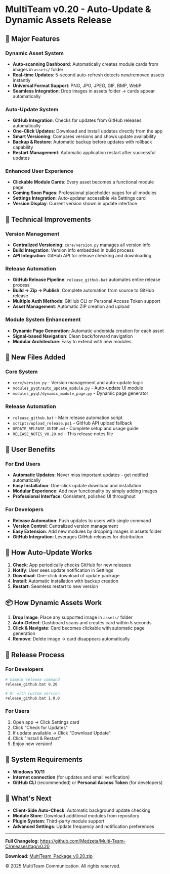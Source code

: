 # MultiTeam v0.20 - Auto-Update & Dynamic Assets Release

## 🚀 Major Features

### **Dynamic Asset System**
- **Auto-scanning Dashboard**: Automatically creates module cards from images in `assets/` folder
- **Real-time Updates**: 5-second auto-refresh detects new/removed assets instantly
- **Universal Format Support**: PNG, JPG, JPEG, GIF, BMP, WebP
- **Seamless Integration**: Drop images in assets folder → cards appear automatically

### **Auto-Update System**
- **GitHub Integration**: Checks for updates from GitHub releases automatically
- **One-Click Updates**: Download and install updates directly from the app
- **Smart Versioning**: Compares versions and shows update availability
- **Backup & Restore**: Automatic backup before updates with rollback capability
- **Restart Management**: Automatic application restart after successful updates

### **Enhanced User Experience**
- **Clickable Module Cards**: Every asset becomes a functional module page
- **Coming Soon Pages**: Professional placeholder pages for all modules
- **Settings Integration**: Auto-updater accessible via Settings card
- **Version Display**: Current version shown in update interface

## 🔧 Technical Improvements

### **Version Management**
- **Centralized Versioning**: `core/version.py` manages all version info
- **Build Integration**: Version info embedded in build process
- **API Integration**: GitHub API for release checking and downloading

### **Release Automation**
- **GitHub Release Pipeline**: `release_github.bat` automates entire release process
- **Build → Zip → Publish**: Complete automation from source to GitHub release
- **Multiple Auth Methods**: GitHub CLI or Personal Access Token support
- **Asset Management**: Automatic ZIP creation and upload

### **Module System Enhancement**
- **Dynamic Page Generation**: Automatic undersida creation for each asset
- **Signal-based Navigation**: Clean back/forward navigation
- **Modular Architecture**: Easy to extend with new modules

## 📁 New Files Added

### Core System
- `core/version.py` - Version management and auto-update logic
- `modules_pyqt/auto_update_module.py` - Auto-update UI module
- `modules_pyqt/dynamic_module_page.py` - Dynamic page generator

### Release Automation
- `release_github.bat` - Main release automation script
- `scripts/upload_release.ps1` - GitHub API upload fallback
- `UPDATE_RELEASE_GUIDE.md` - Complete setup and usage guide
- `RELEASE_NOTES_V0.20.md` - This release notes file

## 🎯 User Benefits

### **For End Users**
- **Automatic Updates**: Never miss important updates - get notified automatically
- **Easy Installation**: One-click update download and installation
- **Modular Experience**: Add new functionality by simply adding images
- **Professional Interface**: Consistent, polished UI throughout

### **For Developers**
- **Release Automation**: Push updates to users with single command
- **Version Control**: Centralized version management
- **Easy Extension**: Add new modules by dropping images in assets folder
- **GitHub Integration**: Leverages GitHub releases for distribution

## 🔄 How Auto-Update Works

1. **Check**: App periodically checks GitHub for new releases
2. **Notify**: User sees update notification in Settings
3. **Download**: One-click download of update package
4. **Install**: Automatic installation with backup creation
5. **Restart**: Seamless restart to new version

## 📦 How Dynamic Assets Work

1. **Drop Image**: Place any supported image in `assets/` folder
2. **Auto-Detect**: Dashboard scans and creates card within 5 seconds
3. **Click & Navigate**: Card becomes clickable with automatic page generation
4. **Remove**: Delete image → card disappears automatically

## 🚀 Release Process

### For Developers
```bash
# Simple release command
release_github.bat 0.20

# Or with custom version
release_github.bat 1.0.0
```

### For Users
1. Open app → Click Settings card
2. Click "Check for Updates"
3. If update available → Click "Download Update"
4. Click "Install & Restart"
5. Enjoy new version!

## 🔧 System Requirements

- **Windows 10/11**
- **Internet connection** (for updates and email verification)
- **GitHub CLI** (recommended) or **Personal Access Token** (for developers)

## 🎉 What's Next

- **Client-Side Auto-Check**: Automatic background update checking
- **Module Store**: Download additional modules from repository
- **Plugin System**: Third-party module support
- **Advanced Settings**: Update frequency and notification preferences

---

**Full Changelog**: https://github.com/Medzeta/Multi-Team-C/releases/tag/v0.20

**Download**: [MultiTeam_Package_v0.20.zip](https://github.com/Medzeta/Multi-Team-C/releases/download/v0.20/MultiTeam_Package_v0.20.zip)

© 2025 MultiTeam Communication. All rights reserved.

